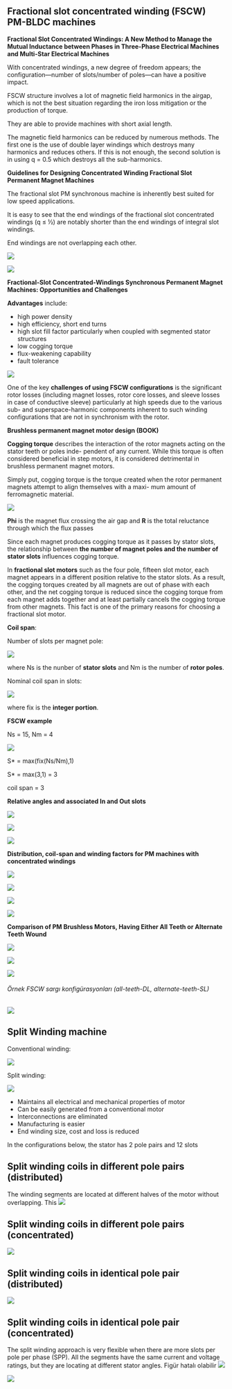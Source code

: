 ## Fractional slot concentrated winding (FSCW) PM-BLDC machines

**Fractional Slot Concentrated Windings: A New Method to
Manage the Mutual Inductance between Phases in Three-Phase
Electrical Machines and Multi-Star Electrical Machines**

With concentrated windings, a new degree of freedom appears; the configuration—number of slots/number of poles—can have a positive impact.

FSCW structure involves a lot of magnetic field harmonics in the airgap, which is not the best situation regarding the iron loss mitigation or the production of torque.

They are able to provide machines with short axial length.

The magnetic field harmonics can be reduced by numerous methods. The first one is the use of double layer windings which destroys many harmonics and reduces others. If this is not enough, the second solution is in using q = 0.5 which destroys all the sub-harmonics.


**Guidelines for Designing Concentrated Winding Fractional Slot Permanent Magnet Machines**

The fractional slot PM synchronous machine is inherently best suited for low speed applications.

It is easy to see that the end windings of the fractional slot concentrated windings (q ≤ ½) are notably shorter than the end windings of integral slot windings.

End windings are not overlapping each other.


![](./images/fscw/fscw1.png)


![](./images/fscw/fscw_kw.png)


**Fractional-Slot Concentrated-Windings Synchronous Permanent Magnet Machines: Opportunities and Challenges**

**Advantages** include:
* high power density
* high efficiency, short end turns
* high slot fill factor particularly  when coupled with segmented stator structures
* low cogging torque
* flux-weakening capability
* fault tolerance

![](./images/fscw/fscw_concen.png)

One of the key **challenges of using FSCW configurations** is the significant rotor losses (including magnet losses, rotor core losses, and sleeve losses in case of conductive sleeve) particularly at high speeds due to the various sub- and superspace-harmonic components inherent to such winding configurations that are not in synchronism with the rotor.

**Brushless permanent magnet motor design (BOOK)**

**Cogging torque** describes the interaction of the rotor magnets acting on the stator teeth or poles inde- pendent of any current. While this torque is often considered beneficial in step motors, it is considered detrimental in brushless permanent magnet motors.

Simply put, cogging torque is the torque created when the rotor permanent magnets attempt to align themselves with a maxi- mum amount of ferromagnetic material.

![](./images/fscw/cogging.png)

**Phi** is the magnet flux crossing the air gap and **R** is the total reluctance through which the flux passes

Since each magnet produces cogging torque as it passes by stator slots, the relationship between **the number of magnet poles and the number of stator slots** influences cogging torque.

In **fractional slot motors** such as the four pole, fifteen slot motor, each magnet appears in a different position relative to the stator slots. As a result, the cogging torques created by all magnets are out of phase with each other, and the net cogging torque is reduced since the cogging torque from each magnet adds together and at least partially cancels the cogging torque from other magnets. This fact is one of the primary reasons for choosing a fractional slot motor.

**Coil span**:

Number of slots per magnet pole:

![](./images/fscw/eq1.png)

where Ns is the nunber of **stator slots** and Nm is the number of **rotor poles**.

Nominal coil span in slots:

![](./images/fscw/eq2.png)

where fix is the **integer portion**.


**FSCW example**

Ns = 15, Nm = 4

![](./images/fscw/4p15s.png)


S* = max(fix(Ns/Nm),1)

S* = max(3,1) = 3

coil span = 3


**Relative angles and associated In and Out slots**

![](./images/fscw/angle1.png)

![](./images/fscw/angle2.png)

![](./images/fscw/angle3.png)


**Distribution, coil-span and winding factors for PM machines with concentrated windings**

![](./images/fscw/table_allt1.png)

![](./images/fscw/table_allt2.png)

![](./images/fscw/table_altert1.png)

![](./images/fscw/table_altert2.png)


**Comparison of PM Brushless Motors, Having Either All Teeth or Alternate Teeth Wound**

![](./images/fscw/all_teeth.png)

![](./images/fscw/alter_teeth.png)

![](./images/fscw/teeth.png)

###### Örnek FSCW sargı konfigürasyonları (all-teeth-DL, alternate-teeth-SL)
![](./newimages/all_alter.png)


## Split Winding machine
Conventional winding:

![](./images/machine/conventional.png)

Split winding:

![](./images/machine/split.png)

* Maintains all electrical and mechanical properties of motor
* Can be easily generated from a conventional motor
* Interconnections are eliminated
* Manufacturing is easier
* End winding size, cost and loss is reduced

In the configurations below, the stator has 2 pole pairs and 12 slots
## Split winding coils in different pole pairs (distributed)
The winding segments are located at different halves of the motor without overlapping. This
![](./images/machine/split1.png)

## Split winding coils in different pole pairs (concentrated)
![](./images/machine/split2.png)

## Split winding coils in identical pole pair (distributed)
![](./images/machine/split3.png)

## Split winding coils in identical pole pair (concentrated)
The split winding approach is very flexible when there are more slots per pole per phase (SPP).
All the segments have the same current and voltage ratings, but they are locating at different stator angles.
Figür hatalı olabilir
![](./images/machine/split4.png)


![](./images/machine/split5.png)
